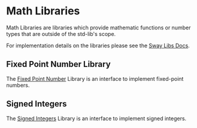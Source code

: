 # Math Libraries

Math Libraries are libraries which provide mathematic functions or number types that are outside of the std-lib's scope.

For implementation details on the libraries please see the [Sway Libs Docs](https://fuellabs.github.io/sway-libs/master/sway_libs/).

## Fixed Point Number Library

The [Fixed Point Number](./math/fixed_point/index.md) Library is an interface to implement fixed-point numbers.

## Signed Integers

The [Signed Integers](./math/signed_integers/index.md) Library is an interface to implement signed integers.
